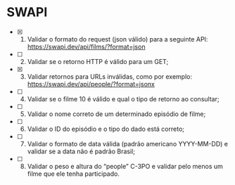 # SWAPI

- [x] 1. Validar o formato do request (json válido) para a seguinte API:  <https://swapi.dev/api/films/?format=json>

- [ ] 2. Validar se o retorno HTTP é válido para um GET;

- [x] 3. Validar retornos para URLs inválidas, como por exemplo: <https://swapi.dev/api/people/?format=jsonx>

- [ ] 4. Validar se o filme 10 é válido e qual o tipo de retorno ao consultar;

- [ ] 5. Validar o nome correto de um determinado episódio de filme;

- [ ] 6. Validar o ID do episódio e o tipo do dado está correto;

- [ ] 7. Validar o formato de data válida (padrão americano YYYY-MM-DD) e validar se a data não é padrão Brasil;

- [ ] 8. Validar o peso e altura do “people” C-3PO e validar pelo menos um filme que  ele tenha participado.
